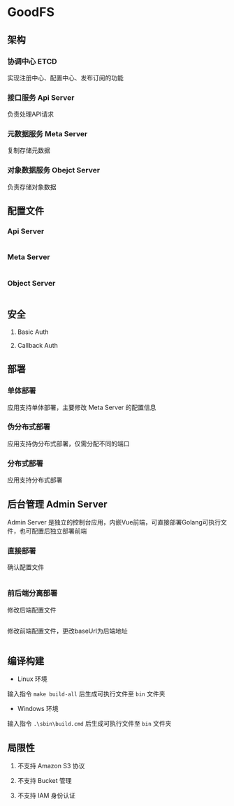 # GoodFS

## 架构

### 协调中心 ETCD

实现注册中心、配置中心、发布订阅的功能

### 接口服务 Api Server

负责处理API请求

### 元数据服务 Meta Server     

复制存储元数据

### 对象数据服务 Obejct Server

负责存储对象数据

## 配置文件

### Api Server

```yaml

```

### Meta Server

```yaml

```

### Object Server

```yaml

```

## 安全

 1. Basic Auth
 
 2. Callback Auth

## 部署

### 单体部署

应用支持单体部署，主要修改 Meta Server 的配置信息

### 伪分布式部署

应用支持伪分布式部署，仅需分配不同的端口

### 分布式部署

应用支持分布式部署

## 后台管理 Admin Server

Admin Server 是独立的控制台应用，内嵌Vue前端，可直接部署Golang可执行文件，也可配置后独立部署前端

### 直接部署

确认配置文件

```yaml

```

### 前后端分离部署

修改后端配置文件

```yaml

```

修改前端配置文件，更改baseUrl为后端地址

```js

```

## 编译构建

 - Linux 环境
 
 输入指令 `make build-all` 后生成可执行文件至 `bin` 文件夹
 
 - Windows 环境
 
 输入指令 `.\sbin\build.cmd` 后生成可执行文件至 `bin` 文件夹

## 局限性

 1. 不支持 Amazon S3 协议
 
 2. 不支持 Bucket 管理
 
 3. 不支持 IAM 身份认证

